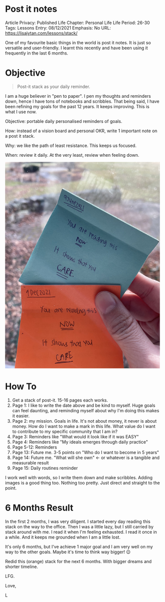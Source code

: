 # Post it notes

Article Privacy: Published
Life Chapter: Personal Life
Life Period: 26-30
Tags: Lessons
Entry: 08/12/2021
Emphasis: No
URL: https://lisajytan.com/lessons/stack/

One of my favourite basic things in the world is post it notes. It is just so versatile and user-friendly. I learnt this recently and have been using it frequently in the last 6 months. 

# Objective

> Post-it stack as your daily reminder.
> 

I am a huge believer in "pen to paper". I pen my thoughts and reminders down, hence I have tons of notebooks and scribbles. That being said, I have been refining my goals for the past 12 years. It keeps improving. This is what I use now. 

Objective: portable daily personalised reminders of goals.

How: instead of a vision board and personal OKR, write 1 important note on a post it stack. 

Why: we like the path of least resistance. This keeps us focused. 

When: review it daily. At the very least, review when feeling down.

![IMG_3459.jpg](Post%20it%20notes%20090149ae975d4724a14ffaa10f7f652f/IMG_3459.jpg)

# How To

1. Get a stack of post-it. 15-16 pages each works. 
2. Page 1: I like to write the date above and be kind to myself. Huge goals can feel daunting, and reminding myself about why I'm doing this makes it easier. 
3. Page 2: my mission. Goals in life. It's not about money, it never is about money. How do I want to make a mark in this life. What value do I want to contribute to my specific community that I am in? 
4. Page 3: Reminders like "What would it look like if it was EASY"
5. Page 4: Reminders like "My ideals emerges through daily practice" 
6. Page 5-12: Reminders
7. Page 13: Future me. 3-5 points on "Who do I want to become in 5 years"
8. Page 14: Future me. "What will she own" ← or whatever is a tangible and measurable result 
9. Page 15: Daily routines reminder 

I work well with words, so I write them down and make scribbles. Adding images is a good thing too. Nothing too pretty. Just direct and straight to the point. 

# 6 Months Result

In the first 2 months, I was very diligent. I started every day reading this stack on the way to the office. Then I was a little lazy, but I still carried by stack around with me. I read it when I'm feeling exhausted. I read it once in a while. And it keeps me grounded when I am a little lost. 

It's only 6 months, but I've achieve 1 major goal and I am very well on my way to the other goals. Maybe it's time to think way bigger! 😉

Redid this (orange) stack for the next 6 months. With bigger dreams and shorter timeline. 

LFG. 

Love,

L